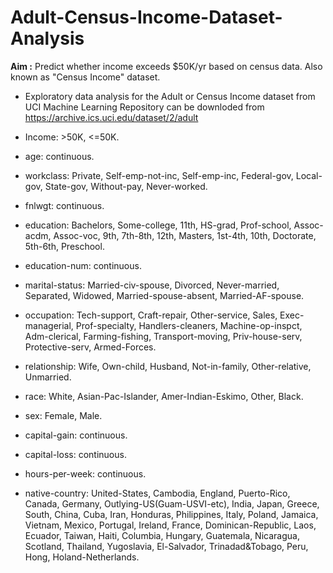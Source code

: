 # Adult-Census-Income-Dataset-Analysis




**Aim :** Predict whether income exceeds $50K/yr based on census data. Also known as "Census Income" dataset.

- Exploratory data analysis for the Adult or Census Income dataset from UCI Machine Learning Repository can be downloded from https://archive.ics.uci.edu/dataset/2/adult



- Income: >50K, <=50K.

- age: continuous.

- workclass: Private, Self-emp-not-inc, Self-emp-inc, Federal-gov, Local-gov, State-gov, Without-pay, Never-worked.

- fnlwgt: continuous.

- education: Bachelors, Some-college, 11th, HS-grad, Prof-school, Assoc-acdm, Assoc-voc, 9th, 7th-8th, 12th, Masters, 1st-4th, 10th, Doctorate, 5th-6th, Preschool.

- education-num: continuous.

- marital-status: Married-civ-spouse, Divorced, Never-married, Separated, Widowed, Married-spouse-absent, Married-AF-spouse.

- occupation: Tech-support, Craft-repair, Other-service, Sales, Exec-managerial, Prof-specialty, Handlers-cleaners, Machine-op-inspct, Adm-clerical, Farming-fishing, 
 Transport-moving, Priv-house-serv, Protective-serv, Armed-Forces.

- relationship: Wife, Own-child, Husband, Not-in-family, Other-relative, Unmarried.

- race: White, Asian-Pac-Islander, Amer-Indian-Eskimo, Other, Black.

- sex: Female, Male.

- capital-gain: continuous.

- capital-loss: continuous.

- hours-per-week: continuous.

- native-country: United-States, Cambodia, England, Puerto-Rico, Canada, Germany, Outlying-US(Guam-USVI-etc), India, Japan, Greece, South, China, Cuba, Iran, Honduras, 
 Philippines, Italy, Poland, Jamaica, Vietnam, Mexico, Portugal, Ireland, France, Dominican-Republic, Laos, Ecuador, Taiwan, Haiti, Columbia, Hungary, Guatemala, Nicaragua, 
 Scotland, Thailand, Yugoslavia, El-Salvador, Trinadad&Tobago, Peru, Hong, Holand-Netherlands.
